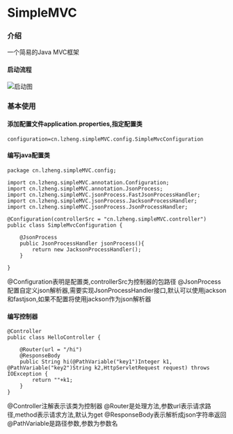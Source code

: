 # SimpleMVC

### 介绍
一个简易的Java MVC框架


#### 启动流程
![启动图](https://images.gitee.com/uploads/images/2020/0925/155930_d945c353_5343539.png "屏幕截图.png")



### 基本使用

#### 添加配置文件application.properties,指定配置类


```
configuration=cn.lzheng.simpleMVC.config.SimpleMvcConfiguration
```

#### 编写java配置类

```
package cn.lzheng.simpleMVC.config;

import cn.lzheng.simpleMVC.annotation.Configuration;
import cn.lzheng.simpleMVC.annotation.JsonProcess;
import cn.lzheng.simpleMVC.jsonProcess.FastJsonProcessHandler;
import cn.lzheng.simpleMVC.jsonProcess.JacksonProcessHandler;
import cn.lzheng.simpleMVC.jsonProcess.JsonProcessHandler;

@Configuration(controllerSrc = "cn.lzheng.simpleMVC.controller")
public class SimpleMvcConfiguration {
    
    @JsonProcess
    public JsonProcessHandler jsonProcess(){
        return new JacksonProcessHandler();
    }
    
}

```
@Configuration表明是配置类,controllerSrc为控制器的包路径
@JsonProcess配置自定义json解析器,需要实现JsonProcessHandler接口,默认可以使用jackson和fastjson,如果不配置将使用jackson作为json解析器

#### 编写控制器

```
@Controller
public class HelloController {

    @Router(url = "/hi")
    @ResponseBody
    public String hi(@PathVariable("key1")Integer k1, @PathVariable("key2")String k2,HttpServletRequest request) throws IOException {
        return ""+k1;
    }
}

```
@Controller注解表示该类为控制器
@Router是处理方法,参数url表示请求路径,method表示请求方法,默认为get
@ResponseBody表示解析成json字符串返回
@PathVariable是路径参数,参数为参数名



